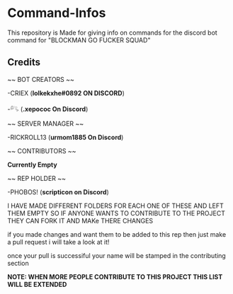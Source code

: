 # Command-Infos
This repository is Made for giving info on commands for the discord bot command for "BLOCKMAN GO FUCKER SQUAD"

## Credits

~~ BOT CREATORS ~~

-CRIEX (**lolkekxhe#0892 ON DISCORD**)

-𓀐    (**.xepococ On Discord**)

~~ SERVER MANAGER ~~

-RICKROLL13  (**urmom1885 On Discord**)

~~ CONTRIBUTORS  ~~

**Currently Empty**

~~ REP HOLDER ~~

-PHOBOS! (**scripticon on Discord**)


I HAVE MADE DIFFERENT FOLDERS FOR EACH ONE OF THESE AND LEFT THEM EMPTY SO IF ANYONE WANTS TO CONTRIBUTE TO THE PROJECT THEY CAN FORK IT AND MAKe THERE CHANGES

if you made changes and want them to be added to this rep then just make a pull request i will take a look at it!

once your pull is successiful your name will be stamped in the contributing section


**NOTE: WHEN MORE PEOPLE CONTRIBUTE TO THIS PROJECT THIS LIST WILL BE EXTENDED**
